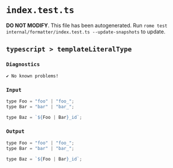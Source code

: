 # `index.test.ts`

**DO NOT MODIFY**. This file has been autogenerated. Run `rome test internal/formatter/index.test.ts --update-snapshots` to update.

## `typescript > templateLiteralType`

### `Diagnostics`

```
✔ No known problems!

```

### `Input`

```js
type Foo = "foo" | "foo_";
type Bar = "bar" | "bar_";

type Baz = `${Foo | Bar}_id`;

```

### `Output`

```js
type Foo = "foo" | "foo_";
type Bar = "bar" | "bar_";

type Baz = `${Foo | Bar}_id`;

```
